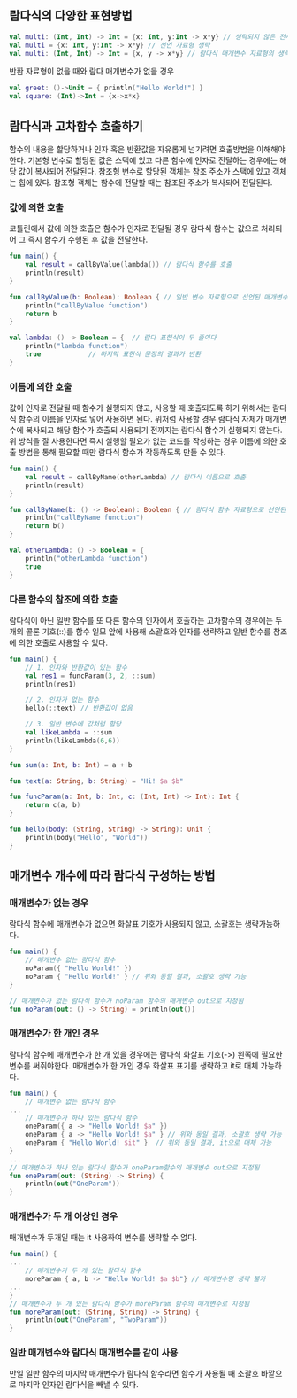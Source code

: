 ## 람다식의 다양한 표현방법
```kotlin
val multi: (Int, Int) -> Int = {x: Int, y:Int -> x*y} // 생략되지 않은 전체 표현
val multi = {x: Int, y:Int -> x*y} // 선언 자료형 생략
val multi: (Int, Int) -> Int = {x, y -> x*y} // 람다식 매개변수 자료형의 생략
```

반환 자료형이 없을 때와 람다 매개변수가 없을 경우
```kotlin
val greet: ()->Unit = { println("Hello World!") }
val square: (Int)->Int = {x->x*x}
```

## 람다식과 고차함수 호출하기
함수의 내용을 할당하거나 인자 혹은 반환값을 자유롭게 넘기려면 호출방법을 이해해야 한다.
기본형 변수로 할당된 값은 스택에 있고 다른 함수에 인자로 전달하는 경우에는 해당 값이 복사되어 전달된다.
참조형 변수로 할당된 객체는 참조 주소가 스택에 있고 객체는 힙에 있다.
참조형 객체는 함수에 전달할 때는 참조된 주소가 복사되어 전달된다.

### 값에 의한 호출
코틀린에서 값에 의한 호출은 함수가 인자로 전달될 경우 람다식 함수는 값으로 처리되어 그 즉시 함수가 수행된 후 값을 전달한다.
```kotlin
fun main() {
    val result = callByValue(lambda()) // 람다식 함수를 호출
    println(result)
}

fun callByValue(b: Boolean): Boolean { // 일반 변수 자료형으로 선언된 매개변수
    println("callByValue function")
    return b
}

val lambda: () -> Boolean = {  // 람다 표현식이 두 줄이다
    println("lambda function")
    true 		    // 마지막 표현식 문장의 결과가 반환
}
```

### 이름에 의한 호출
값이 인자로 전달될 때 함수가 실행되지 않고, 사용할 때 호출되도록 하기 위해서는 람다식 함수의 이름을 인자로 넣어 사용하면 된다.
위처럼 사용할 경우 람다식 자체가 매개변수에 복사되고 해당 함수가 호출되 사용되기 전까지는 람다식 함수가 실행되지 않는다.
위 방식을 잘 사용한다면 즉시 실행할 필요가 없는 코드를 작성하는 경우 이름에 의한 호출 방법을 통해 필요할 때만 람다식 함수가 작동하도록 만들 수 있다.

```kotlin
fun main() {
    val result = callByName(otherLambda) // 람다식 이름으로 호출
    println(result)
}

fun callByName(b: () -> Boolean): Boolean { // 람다식 함수 자료형으로 선언된 매개변수
    println("callByName function")
    return b()
}

val otherLambda: () -> Boolean = {
    println("otherLambda function")
    true
}
```

### 다른 함수의 참조에 의한 호출
람다식이 아닌 일반 함수를 또 다른 함수의 인자에서 호출하는 고차함수의 경우에는 두 개의 콜론 기호(::)를 함수 일므 앞에 사용해 소괄호와 인자를 생략하고 일반 함수를 참조에 의한 호출로 사용할 수 있다.

```kotlin
fun main() {
    // 1. 인자와 반환값이 있는 함수
    val res1 = funcParam(3, 2, ::sum)
    println(res1)

    // 2. 인자가 없는 함수
    hello(::text) // 반환값이 없음

    // 3. 일반 변수에 값처럼 할당
    val likeLambda = ::sum
    println(likeLambda(6,6))
}

fun sum(a: Int, b: Int) = a + b

fun text(a: String, b: String) = "Hi! $a $b"

fun funcParam(a: Int, b: Int, c: (Int, Int) -> Int): Int {
    return c(a, b)
}

fun hello(body: (String, String) -> String): Unit {
    println(body("Hello", "World"))
}
```

## 매개변수 개수에 따라 람다식 구성하는 방법
### 매개변수가 없는 경우
람다식 함수에 매개변수가 없으면 화살표 기호가 사용되지 않고, 소괄호는 생략가능하다.
```kotlin
fun main() {
    // 매개변수 없는 람다식 함수
    noParam({ "Hello World!" })
    noParam { "Hello World!" } // 위와 동일 결과, 소괄호 생략 가능
}

// 매개변수가 없는 람다식 함수가 noParam 함수의 매개변수 out으로 지정됨
fun noParam(out: () -> String) = println(out())
```

### 매개변수가 한 개인 경우
람다식 함수에 매개변수가 한 개 있을 경우에는 람다식 화살표 기호(->) 왼쪽에 필요한 변수를 써줘야한다. 매개변수가 한 개인 경우 화살표 표기를 생략하고 it로 대체 가능하다.
```kotlin
fun main() {
    // 매개변수 없는 람다식 함수
...
    // 매개변수가 하나 있는 람다식 함수
    oneParam({ a -> "Hello World! $a" })
    oneParam { a -> "Hello World! $a" } // 위와 동일 결과, 소괄호 생략 가능
    oneParam { "Hello World! $it" }  // 위와 동일 결과, it으로 대체 가능
}
...
// 매개변수가 하나 있는 람다식 함수가 oneParam함수의 매개변수 out으로 지정됨
fun oneParam(out: (String) -> String) {
    println(out("OneParam"))
}
```
### 매개변수가 두 개 이상인 경우
매개변수가 두개일 때는 it 사용하여 변수를 생략할 수 없다. 
```kotlin
fun main() {
...
    // 매개변수가 두 개 있는 람다식 함수
    moreParam { a, b -> "Hello World! $a $b"} // 매개변수명 생략 불가
...
}
// 매개변수가 두 개 있는 람다식 함수가 moreParam 함수의 매개변수로 지정됨
fun moreParam(out: (String, String) -> String) {
    println(out("OneParam", "TwoParam"))
}
```

### 일반 매개변수와 람다식 매개변수를 같이 사용
만일 일반 함수의 마지막 매개변수가 람다식 함수라면 함수가 사용될 때 소괄호 바깥으로 마지막 인자인 람다식을 빼낼 수 있다.